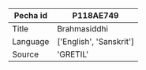 |Pecha id | P118AE749
| --- | --- 
|Title | Brahmasiddhi 
|Language | ['English', 'Sanskrit']
|Source | 'GRETIL'